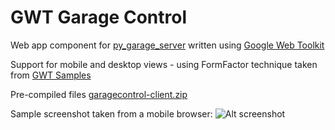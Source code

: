 GWT Garage Control
==================

Web app component for [py_garage_server](https://github.com/drweaver/py_garage_server) 
written using [Google Web Toolkit](http://www.gwtproject.org/)

Support for mobile and desktop views - using FormFactor technique taken 
from [GWT Samples](https://code.google.com/p/google-web-toolkit/)
 
Pre-compiled files [garagecontrol-client.zip](https://github.com/drweaver/gwt_garage_control/releases/latest)

Sample screenshot taken from a mobile browser:
![Alt screenshot](https://raw.github.com/drweaver/gwt_garage_control/master/mobile-screenshot.png)